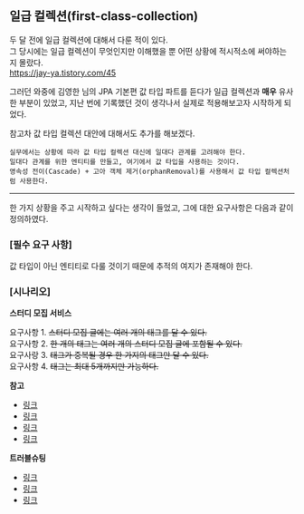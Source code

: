 ## 일급 컬렉션(first-class-collection)

두 달 전에 일급 컬렉션에 대해서 다룬 적이 있다. <br/>
그 당시에는 일급 컬렉션이 무엇인지만 이해했을 뿐 어떤 상황에 적시적소에 써야하는 지 몰랐다. <br/>
https://jay-ya.tistory.com/45

그러던 와중에 김영한 님의 JPA 기본편 값 타입 파트를 듣다가 일급 컬렉션과 **매우** 유사한 부분이 있었고, 지난 번에 기록했던 것이 생각나서 실제로 적용해보고자 시작하게 되었다.

참고차 값 타입 컬렉션 대안에 대해서도 추가를 해보겠다.
```
실무에서는 상황에 따라 값 타입 컬렉션 대신에 일대다 관계를 고려해야 한다.
일대다 관계를 위한 엔티티를 만들고, 여기에서 값 타입을 사용하는 것이다.
영속성 전이(Cascade) + 고아 객체 제거(orphanRemoval)를 사용해서 값 타입 컬렉션처럼 사용한다.
```

---

한 가지 상황을 주고 시작하고 싶다는 생각이 들었고, 그에 대한 요구사항은 다음과 같이 정의하였다.

### [필수 요구 사항]
값 타입이 아닌 엔티티로 다룰 것이기 때문에 추적의 여지가 존재해야 한다. <br/>

### [시나리오]
**스터디 모집 서비스**

요구사항 1. ~~스터디 모집 글에는 여러 개의 태그를 달 수 있다.~~ <br/>
요구사항 2. ~~한 개의 태그는 여러 개의 스터디 모집 글에 포함될 수 있다.~~ <br/>
요구사랑 3. ~~태그가 중복될 경우 한 가지의 태그만 달 수 있다.~~ <br/>
요구사항 4. ~~태그는 최대 5개까지만 가능하다.~~<br/>



**참고**<br/>
- [링크](https://lovecode.tistory.com/52)
- [링크](https://blogshine.tistory.com/475)
- [링크](https://github.com/woowacourse-teams/2021-botobo/blob/b2a548247d/backend/src/main/java/botobo/core/domain/tag/Tags.java)
- [링크](https://bgpark.tistory.com/156)

**트러블슈팅**<br/>
- [링크](https://heekng.tistory.com/151)
- [링크](https://conservative-vector.tistory.com/entry/%EC%98%A4%EB%A5%98)
- [링크](https://webcache.googleusercontent.com/search?q=cache:Iycw7PgL5MYJ:https://hianna.tistory.com/582&cd=2&hl=ko&ct=clnk&gl=kr)